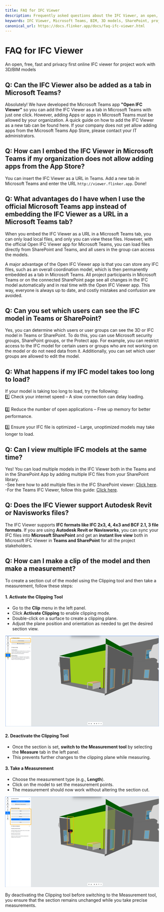 ```yaml
---
title: FAQ for IFC Viewer
description: Frequently asked questions about the IFC Viewer, an open, free, fast, and privacy-first online IFC viewer for project work with 3D/BIM models.
keywords: IFC Viewer, Microsoft Teams, BIM, 3D models, SharePoint, project collaboration
canonical_url: https://docs.flinker.app/docs/faq-ifc-viewer.html
---
```


# FAQ for IFC Viewer 

An open, free, fast and privacy first online IFC viewer for project work with 3D/BIM models

## Q: Can the IFC Viewer also be added as a tab in Microsoft Teams?
Absolutely! We have developed the Microsoft Teams app **"Open IFC Viewer"** so you can add the IFC Viewer as a tab in Microsoft Teams with just one click. However, adding Apps or apps in Microsoft Teams must be allowed by your organization. A quick guide on how to add the IFC Viewer as a new tab can be found here. If your company does not yet allow adding apps from the Microsoft Teams App Store, please contact your IT administrators.

## Q: How can I embed the IFC Viewer in Microsoft Teams if my organization does not allow adding apps from the App Store?

You can insert the IFC Viewer as a URL in Teams. Add a new tab in Microsoft Teams and enter the URL `http://viewer.flinker.app`. Done!


## Q: What advantages do I have when I use the official Microsoft Teams app instead of embedding the IFC Viewer as a URL in a Microsoft Teams tab?

When you embed the IFC Viewer as a URL in a Microsoft Teams tab, you can only load local files, and only you can view these files. However, with the official Open IFC Viewer app for Microsoft Teams, you can load files directly from SharePoint and Teams, and all users in the group can access the models.

A major advantage of the Open IFC Viewer app is that you can store any IFC files, such as an overall coordination model, which is then permanently embedded as a tab in Microsoft Teams. All project participants in Microsoft Teams or on the connected SharePoint page see all changes in the IFC model automatically and in real time with the Open IFC Viewer app. This way, everyone is always up to date, and costly mistakes and confusion are avoided.


## Q: Can you set which users can see the IFC model in Teams or SharePoint?

Yes, you can determine which users or user groups can see the 3D or IFC model in Teams or SharePoint. To do this, you can use Microsoft security groups, SharePoint groups, or the Protect app. For example, you can restrict access to the IFC model for certain users or groups who are not working on the model or do not need data from it. Additionally, you can set which user groups are allowed to edit the model.

## Q: What happens if my IFC model takes too long to load? 
If your model is taking too long to load, try the following:  
1️⃣ Check your internet speed</strong> – A slow connection can delay loading.<br>  
2️⃣ Reduce the number of open applications</strong> – Free up memory for better performance.<br>  
3️⃣ Ensure your IFC file is optimized</strong> – Large, unoptimized models may take longer to load.  


## Q: Can I view multiple IFC models at the same time?  

Yes! You can load multiple models in the IFC Viewer both in the Teams and in the SharePoint App by adding multiple IFC files from your SharePoint library.  
-See here how to add multiple files in the IFC SharePoint viewer: [Click here](https://docs.flinker.app/docs/load-multiple-ifc-bcf-files-in-sharepoint-ifc-viewer.html).  
-For the Teams IFC Viewer, follow this guide: [Click here](https://docs.flinker.app/docs/setting-up-the-ifc-viewer-in-microsoft-teams.html#step-3-set-up-the-tab).  

## Q: Does the IFC Viewer support Autodesk Revit or Navisworks files?  

The IFC Viewer supports **IFC formats like IFC 2x3, 4, 4x3 and BCF 2.1, 3 file formats**. If you are using **Autodesk Revit or Navisworks**, you can sync your IFC files into **Microsoft SharePoint** and get an **instant live view** both in Microsoft IFC Viewer in **Teams and SharePoint** for all the project stakeholders.  

## Q: How can I make a clip of the model and then make a measurement?

To create a section cut of the model using the Clipping tool and then take a measurement, follow these steps:

#### 1. **Activate the Clipping Tool**
   - Go to the **Clip** menu in the left panel.
   - Click **Activate Clipping** to enable clipping mode.
   - Double-click on a surface to create a clipping plane.
   - Adjust the plane position and orientation as needed to get the desired section view.

   ![Foto](/_media/activate-clipping-tool-and-make-a-clip.png)

#### 2. **Deactivate the Clipping Tool**
   - Once the section is set, **switch to the Measurement tool** by selecting the **Measure** tab in the left panel.
   - This prevents further changes to the clipping plane while measuring.

#### 3. **Take a Measurement**
   - Choose the measurement type (e.g., **Length**).
   - Click on the model to set the measurement points.
   - The measurement should now work without altering the section cut.

   ![Foto](/_media/choose-a-measurement-tool-and-measure.png)

By deactivating the Clipping tool before switching to the Measurement tool, you ensure that the section remains unchanged while you take precise measurements.
